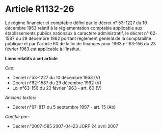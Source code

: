 # Article R1132-26

Le régime financier et comptable défini par le décret n° 53-1227 du 10 décembre 1953 relatif à la réglementation comptable
applicable aux établissements publics nationaux à caractère administratif, le décret n° 62-1587 du 29 décembre 1962 portant
règlement général de la comptabilité publique et par l'article 60 de la loi de finances pour 1963 n° 63-156 du 23 février
1963 est applicable à l'institut.

**Liens relatifs à cet article**

_Cite_:

  - Décret n°53-1227 du 10 décembre 1953 (V)
  - Décret n°62-1587 du 29 décembre 1962 (V)
  - Loi n°63-156 du 23 février 1963 - art. 60 (V)

_Anciens textes_:

  - Décret n°97-817 du 5 septembre 1997 - art. 15 (Ab)

_Codifié par_:

  - Décret n°2007-585 2007-04-23 JORF 24 avril 2007

